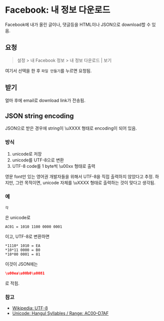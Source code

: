 # Facebook: 내 정보 다운로드

Facebook에 내가 올린 글이나, 댓글등을 HTML이나 JSON으로 download할 수 있음.

## 요청

> 설정 > 내 Facebook 정보 > 내 정보 다운로드 | 보기

여기서 선택을 한 후 `파일 만들기`를 누르면 요청됨.

## 받기

얼마 후에 email로 download link가 전송됨.

## JSON string encoding

JSON으로 받은 경우에 string이 \uXXXX 형태로 encoding이 되어 있음.

### 방식

1. unicode로 저장
1. unicode를 UTF-8으로 변환
1. UTF-8 code를 1 byte씩 \u00xx 형태로 출력

영문 font만 있는 영어권 개발자들을 위해서 UTF-8을 직접 출력하지 않았다고 추정. 하지만, 그런 목적이면, unicode 자체를 \uXXXX 형태로 출력하는 것이 맞다고 생각됨.

### 예

``` text
각
```

은 unicode로

``` unicode
AC01 = 1010 1100 0000 0001
```

이고, UTF-8로 변환하면

``` text
*1110* 1010 = EA
*10*11 0000 = B0
*10*00 0001 = 81
```

이것이 JSON에는

``` json
\u00ea\u00b0\u0081
```
로 적힘.

### 참고

- [Wikipedia: UTF-8](https://en.wikipedia.org/wiki/UTF-8)
- [Unicode: Hangul Syllables / Range: AC00–D7AF](https://www.unicode.org/charts/PDF/UAC00.pdf)
